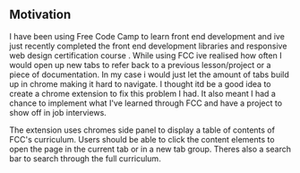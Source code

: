 ## Motivation
I have been using Free Code Camp to learn front end development and ive just recently completed the front end development libraries and responsive web design certification course . While using FCC ive realised how often I would open up new tabs to refer back to a previous lesson/project or a piece of documentation. In my case i would just let the amount of tabs build up in chrome making it hard to navigate. I thought itd be a good idea to create a chrome extension to fix this problem I had. It also meant I had a chance to implement what I've learned through FCC and have a project to show off in job interviews.

The extension uses chromes side panel to display a table of contents of FCC's curriculum. Users should be able to click the content elements to open the page in the current tab or in a new tab group. Theres also a search bar to search through the full curriculum.

